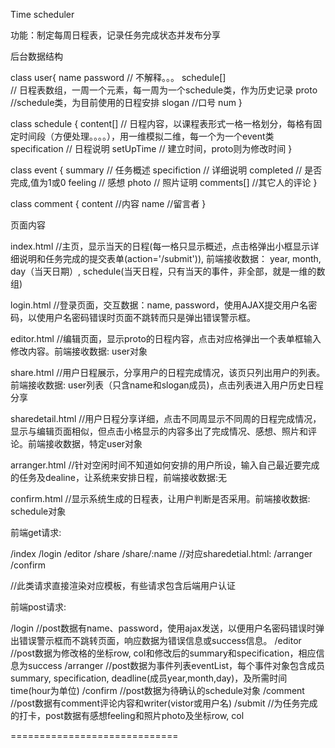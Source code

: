 Time scheduler

功能：制定每周日程表，记录任务完成状态并发布分享

后台数据结构

class user{
    name
    password 
    // 不解释。。。
    schedule[]  
    // 日程表数组，一周一个元素，每一周为一个schedule类，作为历史记录
    proto 
    //schedule类，为目前使用的日程安排
    slogan 
    //口号
    num
}

class schedule {
    content[] 
    // 日程内容，以课程表形式一格一格划分，每格有固定时间段（方便处理。。。。），用一维模拟二维，每一个为一个event类
    specification 
    // 日程说明
    setUpTime 
    // 建立时间，proto则为修改时间
}

class event {
    summary 
    //  任务概述
    specifiction 
    // 详细说明
    completed 
    // 是否完成,值为1或0
    feeling 
    //  感想
    photo 
    // 照片证明
    comments[] 
    //其它人的评论
}

class comment {
    content
    //内容
    name
    //留言者
}

页面内容

index.html 
//主页，显示当天的日程(每一格只显示概述，点击格弹出小框显示详细说明和任务完成的提交表单(action='/submit')), 前端接收数据： year, month, day（当天日期）, schedule(当天日程，只有当天的事件，非全部，就是一维的数组)

login.html
//登录页面，交互数据：name, password，使用AJAX提交用户名密码，以使用户名密码错误时页面不跳转而只是弹出错误警示框。

editor.html
//编辑页面，显示proto的日程内容，点击对应格弹出一个表单框输入修改内容。前端接收数据: user对象

share.html
//用户日程展示，分享用户的日程完成情况，该页只列出用户的列表。前端接收数据: user列表（只含name和slogan成员)，点击列表进入用户历史日程分享

sharedetail.html
//用户日程分享详细，点击不同周显示不同周的日程完成情况，显示与编辑页面相似，但点击小格显示的内容多出了完成情况、感想、照片和评论。前端接收数据，特定user对象

arranger.html
//针对空闲时间不知道如何安排的用户所设，输入自己最近要完成的任务及dealine，让系统来安排日程，前端接收数据:无

confirm.html
//显示系统生成的日程表，让用户判断是否采用。前端接收数据: schedule对象

前端get请求:

/index
/login
/editor
/share
/share/:name //对应sharedetial.html:
/arranger
/confirm

//此类请求直接渲染对应模板，有些请求包含后端用户认证

前端post请求:

/login 
//post数据有name、password，使用ajax发送，以便用户名密码错误时弹出错误警示框而不跳转页面，响应数据为错误信息或success信息。
/editor 
//post数据为修改格的坐标row, col和修改后的summary和specification，相应信息为success
/arranger 
//post数据为事件列表eventList，每个事件对象包含成员summary, specification, deadline(成员year,month,day)，及所需时间time(hour为单位)
/confirm 
//post数据为待确认的schedule对象
/comment
//post数据有comment评论内容和writer(vistor或用户名)
/submit
//为任务完成的打卡，post数据有感想feeling和照片photo及坐标row, col

=============================
